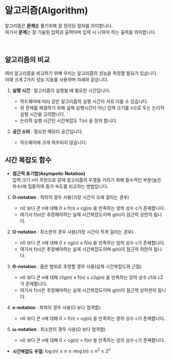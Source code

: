 # 알고리즘(Algorithm)

알고리즘은 **문제**를 풀기위해 잘 정의된 절차를 의미합니다.
<br>
여기서 **문제**는 잘 기술된 입력과 출력이며 입력 시 나와야 하는 출력을 의미합니다.


<br>

## 알고리즘의 비교

여러 알고리즘을 비교하기 위해 우리는 알고리즘의 성능을 측정할 필요가 있습니다.
<br>
이때 크게 2가지 성능 지표를 사용하며 아래와 같습니다.
<br>
1. **실행 시간** : 알고리즘이 실행될 때 필요한 시간입니다. 
     - 하드웨어에 따라 같은 알고리즘의 실행 시간이 서로 다를 수 있습니다.
     - 위 문제를 해결하기 위해 실제 실행시간이 아닌 입력 크기를 n으로 두는 논리적 실행 시간을 고려합니다.
     - 논리적 실행 시간인 시간복잡도 T(n) 을 정의 합니다.

2. **공간 소비** : 필요한 메모리 공간입니다. 
     - 하드웨어에 크게 좌우되지 않습니다.

## 시간 복잡도 함수

- **점근적 표기법(Asympotic Notation)**          
입력 크기 n이 무한으로 갈때 알고리즘의 우열을 가리기 위해 필수적인 부분(높은 차수)에 집중하여 증가 속도를 비교하는 방법입니다.

1. **O-notation** : 최악의 경우 사용(가장 시간이 오래 걸리는 경우)
     - n0 보다 큰 n에 대해 0 ≤ f(n) ≤ cg(n) 을 만족하는 양의 상수 c가 존재합니다.
     - 여기서 f(n)은 추정해야하는 실제 시간복잡도이며 g(n)이 점근적 상한이 됩니다.

2. **Ω-notation** : 최소한의 경우 사용(가장 시간이 적게 걸리는 경우)
     - n0 보다 큰 n에 대해 0 ≤ cg(n) ≤ f(n) 을 만족하는 양의 상수 c가 존재합니다.
     - 여기서 f(n)은 추정해야하는 실제 시간복잡도이며 g(n)이 점근적 하한이 됩니다.
     
3. **Θ-notation** : 좁은 범위로 추정할 경우 사용(실제 시간복잡도와 근접)
     - n0 보다 큰 n에 대해 c1g(n) ≤ f(n) ≤ c2g(n) 을 만족하는 양의 상수 c1과 c2가 존재합니다.
     - 여기서 f(n)은 추정해야하는 실제 시간복잡도이며 g(n)이 점근적 상하한이 됩니다.
     
4. **o-notation** : 최악의 경우 사용(O 보다 엄격함)
     - n0 보다 큰 n에 대해 0 < f(n) < cg(n) 을 만족하는 양의 상수 c가 존재합니다.

5. **ω-notation** : 최소한의 경우 사용(Ω 보다 엄격함)
     - n0 보다 큰 n에 대해 0 < cg(n) < f(n) 을 만족하는 양의 상수 c가 존재합니다.
     

- **시간복잡도 우열:** $\log(n) \le n \le n\log(n) \le n^2 \le 2^n$